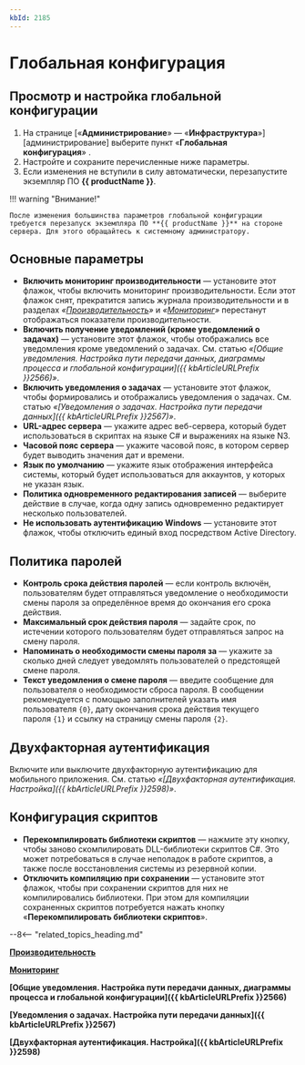 ```yaml
---
kbId: 2185
---
```


# Глобальная конфигурация

## Просмотр и настройка глобальной конфигурации

1. На странице [«**Администрирование**» — «**Инфраструктура**»][администрирование] выберите пункт «**Глобальная конфигурация**» <i class=" fal  fa-desktop ">‌</i>.
2. Настройте и сохраните перечисленные ниже параметры.
3. Если изменения не вступили в силу автоматически, перезапустите экземпляр ПО **{{ productName }}**.

!!! warning "Внимание!"

    После изменения большинства параметров глобальной конфигурации требуется перезапуск экземпляра ПО **{{ productName }}** на стороне сервера. Для этого обращайтесь к системному администратору.

## Основные параметры

- **Включить мониторинг производительности** — установите этот флажок, чтобы включить мониторинг производительности. Если этот флажок снят, прекратится запись журнала производительности и в разделах _«[Производительность](performance.md)»_ и _«[Мониторинг](monitoring.md)»_ перестанут отображаться показатели производительности.
- **Включить получение уведомлений (кроме уведомлений о задачах)** — установите этот флажок, чтобы отображались все уведомления кроме уведомлений о задачах. См. статью _«[Общие уведомления. Настройка пути передачи данных, диаграммы процесса и глобальной конфигурации]({{ kbArticleURLPrefix }}2566)»_.
- **Включить уведомления о задачах** — установите этот флажок, чтобы формировались и отображались уведомления о задачах. См. статью _«[Уведомления о задачах. Настройка пути передачи данных]({{ kbArticleURLPrefix }}2567)»_.
- **URL-адрес сервера** — укажите адрес веб-сервера, который будет использоваться в скриптах на языке C# и выражениях на языке N3.
- **Часовой пояс сервера** — укажите часовой пояс, в котором сервер будет выводить значения дат и времени.
- **Язык по умолчанию** — укажите язык отображения интерфейса системы, который будет использоваться для аккаунтов, у которых не указан язык.
- **Политика одновременного редактирования записей** — выберите действие в случае, когда одну запись одновременно редактирует несколько пользователей.
- **Не использовать аутентификацию Windows** — установите этот флажок, чтобы отключить единый вход посредством Active Directory.

## Политика паролей

- **Контроль срока действия паролей** — если контроль включён, пользователям будет отправляться уведомление о необходимости смены пароля за определённое время до окончания его срока действия.
- **Максимальный срок действия пароля** — задайте срок, по истечении которого пользователям будет отправляться запрос на смену пароля.
- **Напоминать о необходимости смены пароля за** — укажите за сколько дней следует уведомлять пользователей о предстоящей смене пароля.
- **Текст уведомления о смене пароля** — введите сообщение для пользователя о необходимости сброса пароля. В сообщении рекомендуется с помощью заполнителей указать имя пользователя `{0}`, дату окончания срока действия текущего пароля `{1}` и ссылку на страницу смены пароля `{2}`.

## Двухфакторная аутентификация

Включите или выключите двухфакторную аутентификацию для мобильного приложения. См. статью _«[Двухфакторная аутентификация. Настройка]({{ kbArticleURLPrefix }}2598)»_.

## Конфигурация скриптов

- **Перекомпилировать библиотеки скриптов** — нажмите эту кнопку, чтобы заново скомпилировать DLL-библиотеки скриптов C#. Это может потребоваться в случае неполадок в работе скриптов, а также после восстановления системы из резервной копии.
- **Отключить компиляцию при сохранении** — установите этот флажок, чтобы при сохранении скриптов для них не компилировались библиотеки. При этом для компиляции сохраненных скриптов потребуется нажать кнопку «**Перекомпилировать библиотеки скриптов**».

--8<-- "related_topics_heading.md"

**[Производительность](performance.md)**

**[Мониторинг](monitoring.md)**

**[Общие уведомления. Настройка пути передачи данных, диаграммы процесса и глобальной конфигурации]({{ kbArticleURLPrefix }}2566)**

**[Уведомления о задачах. Настройка пути передачи данных]({{ kbArticleURLPrefix }}2567)**

**[Двухфакторная аутентификация. Настройка]({{ kbArticleURLPrefix }}2598)**
